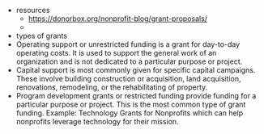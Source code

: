 - resources
	- https://donorbox.org/nonprofit-blog/grant-proposals/
	-
- types of grants
- Operating support or unrestricted funding is a grant for day-to-day operating costs. It is used to support the general work of an organization and is not dedicated to a particular purpose or project.
- Capital support is most commonly given for specific capital campaigns. These involve building construction or acquisition, land acquisition, renovations, remodeling, or the rehabilitating of property.
- Program development grants or restricted funding provide funding for a particular purpose or project. This is the most common type of grant funding.
  Example: Technology Grants for Nonprofits which can help nonprofits leverage technology for their mission.